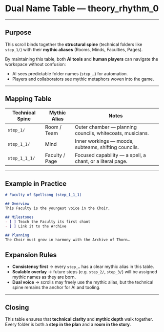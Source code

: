 # Dual Name Table — theory_rhythm_0

---

## Purpose

This scroll binds together the **structural spine** (technical folders like `step_1/`) with their **mythic aliases** (Rooms, Minds, Faculties, Pages).

By maintaining this table, both **AI tools** and **human players** can navigate the workspace without confusion:

- AI sees predictable folder names (`step_…`) for automation.
- Players and collaborators see mythic metaphors woven into the game.

---

## Mapping Table

| Technical Spine | Mythic Alias     | Notes                                                        |
|-----------------|------------------|--------------------------------------------------------------|
| `step_1/`       | Room / Team      | Outer chamber — planning councils, whitecoats, musicians.    |
| `step_1_1/`     | Mind             | Inner workings — moods, subteams, shifting councils.         |
| `step_1_1_1/`   | Faculty / Page   | Focused capability — a spell, a chant, or a literal page.    |

---

## Example in Practice

```markdown
# Faculty of Spellsong (step_1_1_1)

## Overview
This Faculty is the youngest voice in the Choir.

## Milestones
- [ ] Teach the Faculty its first chant
- [ ] Link it to the Archive

## Planning
The Choir must grow in harmony with the Archive of Thorn…
```

## Expansion Rules

- **Consistency first** → every `step_…` has a clear mythic alias in this table.
- **Scalable overlay** → future steps (e.g. `step_2/`, `step_3/`) will be assigned mythic names as they are born.
- **Dual voice** → scrolls may freely use the mythic alias, but the technical spine remains the anchor for AI and tooling.

---

## Closing

This table ensures that **technical clarity** and **mythic depth** walk together.
Every folder is both a **step in the plan** and a **room in the story**.
